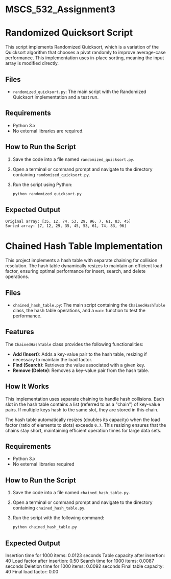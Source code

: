 # MSCS_532_Assignment3

# Randomized Quicksort Script

This script implements Randomized Quicksort, which is a variation of the Quicksort algorithm that chooses a pivot randomly to improve average-case performance. This implementation uses in-place sorting, meaning the input array is modified directly.

## Files
- `randomized_quicksort.py`: The main script with the Randomized Quicksort implementation and a test run.

## Requirements
- Python 3.x
- No external libraries are required.

## How to Run the Script

1. Save the code into a file named `randomized_quicksort.py`.
2. Open a terminal or command prompt and navigate to the directory containing `randomized_quicksort.py`.
3. Run the script using Python:

   ```bash
   python randomized_quicksort.py
   
## Expected Output
    Original array: [35, 12, 74, 53, 29, 96, 7, 61, 83, 45]
    Sorted array: [7, 12, 29, 35, 45, 53, 61, 74, 83, 96]

# Chained Hash Table Implementation

This project implements a hash table with separate chaining for collision resolution. The hash table dynamically resizes to maintain an efficient load factor, ensuring optimal performance for insert, search, and delete operations.

## Files
- `chained_hash_table.py`: The main script containing the `ChainedHashTable` class, the hash table operations, and a `main` function to test the performance.

## Features
The `ChainedHashTable` class provides the following functionalities:
- **Add (Insert)**: Adds a key-value pair to the hash table, resizing if necessary to maintain the load factor.
- **Find (Search)**: Retrieves the value associated with a given key.
- **Remove (Delete)**: Removes a key-value pair from the hash table.

## How It Works
This implementation uses separate chaining to handle hash collisions. Each slot in the hash table contains a list (referred to as a "chain") of key-value pairs. If multiple keys hash to the same slot, they are stored in this chain.

The hash table automatically resizes (doubles its capacity) when the load factor (ratio of elements to slots) exceeds `0.7`. This resizing ensures that the chains stay short, maintaining efficient operation times for large data sets.

## Requirements
- Python 3.x
- No external libraries required

## How to Run the Script

1. Save the code into a file named `chained_hash_table.py`.
2. Open a terminal or command prompt and navigate to the directory containing `chained_hash_table.py`.
3. Run the script with the following command:

   ```bash
   python chained_hash_table.py

## Expected Output
   Insertion time for 1000 items: 0.0123 seconds
   Table capacity after insertion: 40
   Load factor after insertion: 0.50
   Search time for 1000 items: 0.0087 seconds
   Deletion time for 1000 items: 0.0092 seconds
   Final table capacity: 40
   Final load factor: 0.00

